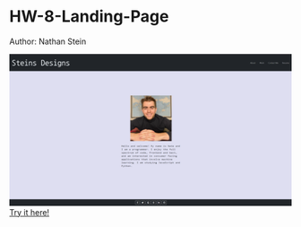 # HW-8-Landing-Page
Author: Nathan Stein

![This is my landing page.](./Images/Screenshot%20(166).png)
[Try it here!](https://nathanstein1.github.io/HW-8-Landing-Page/)
